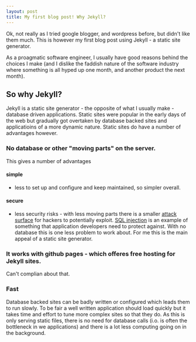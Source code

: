 ```yaml
---
layout: post
title: My first blog post! Why Jekyll? 
---
```


Ok, not really as I tried google blogger, and wordpress before, but didn't like them much.
This is however my first blog post using Jekyll - a static site generator. 

As a proagmatic software engineer, I usually have good reasons behind the choices I make (and I dislike the faddish nature of the software industry where something is all hyped up one month, and another product the next month).

## So why Jekyll?


Jekyll is a static site generator - the opposite of what I usually make - database driven applications. Static sites were popular in the early days of the web but gradually got overtaken by database backed sites and applicatioins of a more dynamic nature. 
Static sites do have a number of advantages however. 

### No database or other "moving parts" on the server. 
This gives a number of advantages

#### simple
 - less to set up and configure and keep maintained, so simpler overall.

#### secure
 - less security risks - with less moving parts there is a smaller [attack surface](https://en.wikipedia.org/wiki/Attack_surface) for hackers to potentially exploit. [SQL injection](https://en.wikipedia.org/wiki/SQL_injection) is an example of something that application developers need to protect against. With no database this is one less problem to work about. For me this is the main appeal of a static site generator.


### It works with github pages - which offeres free hosting for Jekyll sites. 

Can't complian about that.

### Fast
Database backed sites can be badly written or configured which leads them to run slowly. To be fair a well written application should load quickly but it takes time and effort to tune more complex sites so that they do. 
As this is only serving static files, there is no need for database calls (i.o. is often the bottleneck in we applications) and there is a lot less computing going on in the background. 